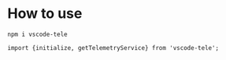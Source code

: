 # How to use

```
npm i vscode-tele
```

```
import {initialize, getTelemetryService} from 'vscode-tele';
```
